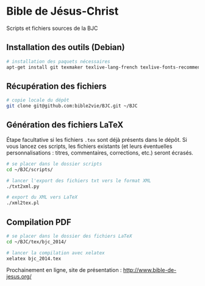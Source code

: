 Bible de Jésus-Christ
===

Scripts et fichiers sources de la BJC

## Installation des outils (Debian)

```bash
# installation des paquets nécessaires
apt-get install git texmaker texlive-lang-french texlive-fonts-recommended texlive-xetex
```

## Récupération des fichiers

```bash
# copie locale du dépôt
git clone git@github.com:bible2vie/BJC.git ~/BJC
```

## Génération des fichiers LaTeX

Étape facultative si les fichiers `.tex` sont déjà présents dans le dépôt. Si vous lancez ces scripts, les fichiers existants (et leurs éventuelles personnalisations : titres, commentaires, corrections, etc.) seront écrasés.

```bash
# se placer dans le dossier scripts
cd ~/BJC/scripts/

# lancer l'export des fichiers txt vers le format XML
./txt2xml.py

# export du XML vers LaTeX
./xml2tex.pl
```

## Compilation PDF

```bash
# se placer dans le dossier des fichiers LaTeX
cd ~/BJC/tex/bjc_2014/

# lancer la compilation avec xelatex
xelatex bjc_2014.tex
```
Prochainement en ligne, site de présentation : http://www.bible-de-jesus.org/
